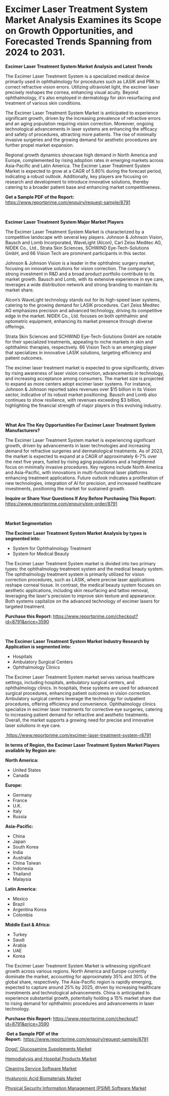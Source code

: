 <p><h1>Excimer Laser Treatment System Market Analysis Examines its Scope on Growth Opportunities, and Forecasted Trends Spanning from 2024 to 2031.</h1></p><p><strong>Excimer Laser Treatment System Market Analysis and Latest Trends</strong></p>
<p><p>The Excimer Laser Treatment System is a specialized medical device primarily used in ophthalmology for procedures such as LASIK and PRK to correct refractive vision errors. Utilizing ultraviolet light, the excimer laser precisely reshapes the cornea, enhancing visual acuity. Beyond ophthalmology, it's also employed in dermatology for skin resurfacing and treatment of various skin conditions.</p><p>The Excimer Laser Treatment System Market is anticipated to experience significant growth, driven by the increasing prevalence of refractive errors and an aging population requiring vision correction. Moreover, ongoing technological advancements in laser systems are enhancing the efficacy and safety of procedures, attracting more patients. The rise of minimally invasive surgeries and the growing demand for aesthetic procedures are further propel market expansion.</p><p>Regional growth dynamics showcase high demand in North America and Europe, complemented by rising adoption rates in emerging markets across Asia-Pacific and Latin America. The Excimer Laser Treatment System Market is expected to grow at a CAGR of 5.80% during the forecast period, indicating a robust outlook. Additionally, key players are focusing on research and development to introduce innovative solutions, thereby catering to a broader patient base and enhancing market competitiveness.</p></p>
<p><strong>Get a Sample PDF of the Report:&nbsp;</strong> <a href="https://www.reportprime.com/enquiry/request-sample/8791">https://www.reportprime.com/enquiry/request-sample/8791</a></p>
<p>&nbsp;</p>
<p><strong>Excimer Laser Treatment System Major Market Players</strong></p>
<p><p>The Excimer Laser Treatment System Market is characterized by a competitive landscape with several key players. Johnson & Johnson Vision, Bausch and Lomb Incorporated, WaveLight (Alcon), Carl Zeiss Meditec AG, NIDEK Co., Ltd., Strata Skin Sciences, SCHWIND Eye-Tech-Solutions GmbH, and 66 Vision Tech are prominent participants in this sector.</p><p>Johnson & Johnson Vision is a leader in the ophthalmic surgery market, focusing on innovative solutions for vision correction. The company's strong investment in R&D and a broad product portfolio contribute to its market growth. Bausch and Lomb, with its extensive experience in eye care, leverages a wide distribution network and strong branding to maintain its market share.</p><p>Alcon’s WaveLight technology stands out for its high-speed laser systems, catering to the growing demand for LASIK procedures. Carl Zeiss Meditec AG emphasizes precision and advanced technology, driving its competitive edge in the market. NIDEK Co., Ltd. focuses on both ophthalmic and optometric equipment, enhancing its market presence through diverse offerings.</p><p>Strata Skin Sciences and SCHWIND Eye-Tech-Solutions GmbH are notable for their specialized treatments, appealing to niche markets in skin and ophthalmic therapies, respectively. 66 Vision Tech is an emerging player that specializes in innovative LASIK solutions, targeting efficiency and patient outcomes.</p><p>The excimer laser treatment market is expected to grow significantly, driven by rising awareness of laser vision correction, advancements in technology, and increasing acceptance among consumers. The market size is projected to expand as more centers adopt excimer laser systems. For instance, Johnson & Johnson reported sales revenues over $15 billion in its Vision sector, indicative of its robust market positioning. Bausch and Lomb also continues to show resilience, with revenues exceeding $3 billion, highlighting the financial strength of major players in this evolving industry.</p></p>
<p>&nbsp;</p>
<p><strong>What Are The Key Opportunities For Excimer Laser Treatment System Manufacturers?</strong></p>
<p><p>The Excimer Laser Treatment System market is experiencing significant growth, driven by advancements in laser technologies and increasing demand for refractive surgeries and dermatological treatments. As of 2023, the market is expected to expand at a CAGR of approximately 6-7% over the next five years, fueled by rising aging populations and a heightened focus on minimally invasive procedures. Key regions include North America and Asia-Pacific, with innovations in multi-functional laser platforms enhancing treatment applications. Future outlook indicates a proliferation of new technologies, integration of AI for precision, and increased healthcare investments, positioning the market for sustained growth.</p></p>
<p><strong>Inquire or Share Your Questions If Any Before Purchasing This Report:</strong> <a href="https://www.reportprime.com/enquiry/pre-order/8791">https://www.reportprime.com/enquiry/pre-order/8791</a></p>
<p>&nbsp;</p>
<p><strong>Market Segmentation</strong></p>
<p><strong>The Excimer Laser Treatment System Market Analysis by types is segmented into:</strong></p>
<p><ul><li>System for Ophthalmology Treatment</li><li>System for Medical Beauty</li></ul></p>
<p><p>The Excimer Laser Treatment System market is divided into two primary types: the ophthalmology treatment system and the medical beauty system. The ophthalmology treatment system is primarily utilized for vision correction procedures, such as LASIK, where precise laser applications reshape corneal tissue. In contrast, the medical beauty system focuses on aesthetic applications, including skin resurfacing and tattoo removal, leveraging the laser's precision to improve skin texture and appearance. Both systems capitalize on the advanced technology of excimer lasers for targeted treatment.</p></p>
<p><strong>Purchase this Report:&nbsp;</strong><a href="https://www.reportprime.com/checkout?id=8791&price=3590">https://www.reportprime.com/checkout?id=8791&price=3590</a></p>
<p>&nbsp;</p>
<p><strong>The Excimer Laser Treatment System Market Industry Research by Application is segmented into:</strong></p>
<p><ul><li>Hospitals</li><li>Ambulatory Surgical Centers</li><li>Ophthalmology Clinics</li></ul></p>
<p><p>The Excimer Laser Treatment System market serves various healthcare settings, including hospitals, ambulatory surgical centers, and ophthalmology clinics. In hospitals, these systems are used for advanced surgical procedures, enhancing patient outcomes in vision correction. Ambulatory surgical centers leverage the technology for outpatient procedures, offering efficiency and convenience. Ophthalmology clinics specialize in excimer laser treatments for corrective eye surgeries, catering to increasing patient demand for refractive and aesthetic treatments. Overall, the market supports a growing need for precise and innovative laser solutions in eye care.</p></p>
<p><a href="https://www.reportprime.com/excimer-laser-treatment-system-r8791">&nbsp;https://www.reportprime.com/excimer-laser-treatment-system-r8791</a></p>
<p><strong>In terms of Region, the Excimer Laser Treatment System Market Players available by Region are:</strong></p>
<p>
    <p> <strong> North America: </strong>
        <ul>
            <li>United States</li>
            <li>Canada</li>
        </ul>
        </p> 
    <p> <strong> Europe: </strong>
        <ul>
            <li>Germany</li>
            <li>France</li>
            <li>U.K.</li>
            <li>Italy</li>
            <li>Russia</li>
        </ul>
        </p> 
    <p> <strong> Asia-Pacific: </strong>
        <ul>
            <li>China</li>
            <li>Japan</li>
            <li>South Korea</li>
            <li>India</li>
            <li>Australia</li>
            <li>China Taiwan</li>
            <li>Indonesia</li>
            <li>Thailand</li>
            <li>Malaysia</li>
        </ul>
        </p> 
    <p> <strong> Latin America: </strong>
        <ul>
            <li>Mexico</li>
            <li>Brazil</li>
            <li>Argentina Korea</li>
            <li>Colombia</li>
        </ul>
        </p> 
    <p> <strong> Middle East & Africa: </strong>
        <ul>
            <li>Turkey</li>
            <li>Saudi</li>
            <li>Arabia</li>
            <li>UAE</li>
            <li>Korea</li>
        </ul>
    </p>
    </p>
<p><p>The Excimer Laser Treatment System Market is witnessing significant growth across various regions. North America and Europe currently dominate the market, accounting for approximately 35% and 30% of the global share, respectively. The Asia-Pacific region is rapidly emerging, expected to capture around 25% by 2025, driven by increasing healthcare investments and technological advancements. China is anticipated to experience substantial growth, potentially holding a 15% market share due to rising demand for ophthalmic procedures and advancements in laser technology.</p></p>
<p><strong>Purchase this Report: </strong><a href="https://www.reportprime.com/checkout?id=8791&price=3590">https://www.reportprime.com/checkout?id=8791&price=3590</a></p>
<p>&nbsp;<strong>Get a Sample PDF of the Report:&nbsp;&nbsp;</strong><a href="https://www.reportprime.com/enquiry/request-sample/8791">https://www.reportprime.com/enquiry/request-sample/8791</a></p>
<p><strong></strong></p>
<p><p><a href="https://medium.com/@kathleenbaker54/the-comprehensive-dogs-glucosamine-supplements-market-research-report-is-essential-for-944c906daea8">Dogs\' Glucosamine Supplements Market</a></p><p><a href="https://github.com/fdr6gh/Market-Research-Report-List-1/blob/main/hemodialysis-and-hospital-products-market.md">Hemodialysis and Hospital Products Market</a></p><p><a href="https://www.linkedin.com/pulse/insights-cleaning-service-software-market-share-competitive-p1gvf?trackingId=NO7Od7l2SjaFtq8sHv%2BIHQ%3D%3D">Cleaning Service Software Market</a></p><p><a href="https://issuu.com/reportprime-2/docs/hyaluronic-acid-biomaterials-market_8bf07e81557957">Hyaluronic Acid Biomaterials Market</a></p><p><a href="https://issuu.com/reportprime-2/docs/physical-security-information-manag_b5aed94f309635">Physical Security Information Management (PSIM) Software Market</a></p></p>